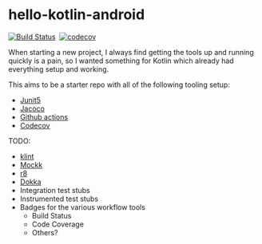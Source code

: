 # hello-kotlin-android
[![Build Status](https://github.com/compscidr/hello-kotlin-android/workflows/Gradle%20Build/badge.svg)](https://github.com/compscidr/hello-kotlin-android/actions)&nbsp;
[![codecov](https://codecov.io/gh/compscidr/hello-kotlin-android/branch/master/graph/badge.svg)](https://codecov.io/gh/compscidr/hello-kotlin-android)

When starting a new project, I always find getting the tools up and running quickly is a pain, so I
wanted something for Kotlin which already had everything setup and working.

This aims to be a starter repo with all of the following tooling setup:
* [Junit5](https://junit.org/junit5/docs/current/user-guide/)
* [Jacoco](https://www.eclemma.org/jacoco/)
* [Github actions](https://github.com/marketplace/actions/gradle-android)
* [Codecov](https://codecov.io/)

TODO:
* [klint](https://ktlint.github.io/)
* [Mockk](https://mockk.io/ANDROID.html)
* [r8](https://android-developers.googleblog.com/2018/11/r8-new-code-shrinker-from-google-is.html)
* [Dokka](https://github.com/Kotlin/dokka)
* Integration test stubs
* Instrumented test stubs
* Badges for the various workflow tools
  * Build Status
  * Code Coverage
  * Others?